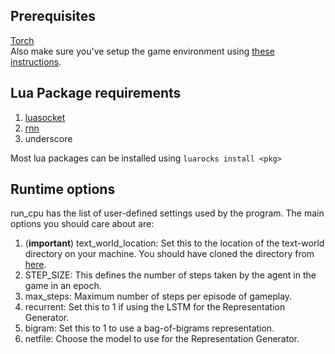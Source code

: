 Prerequisites
--------------
[Torch](http://torch.ch/docs/getting-started.html)  
Also make sure you've setup the game environment using [these instructions](https://github.com/mrkulk/text-world).

Lua Package requirements  
---------------
1. [luasocket](http://w3.impa.br/~diego/software/luasocket/)  
2. [rnn](https://github.com/Element-Research/rnn)  
3. underscore  

Most lua packages can be installed using `luarocks install <pkg>`

Runtime options
----------------
run_cpu has the list of user-defined settings used by the program. The main
options you should care about are:  
1. (**important**) text_world_location: Set this to the location of the text-world directory on your machine. You should have cloned the directory from [here](https://github.com/mrkulk/text-world).   
2. STEP_SIZE: This defines the number of steps taken by the agent in the game
in an epoch.   
3. max_steps: Maximum number of steps per episode of gameplay.  
4. recurrent: Set this to 1 if using the LSTM for the Representation Generator.  
5. bigram: Set this to 1 to use a bag-of-bigrams representation.  
6. netfile: Choose the model to use for the Representation Generator.   
